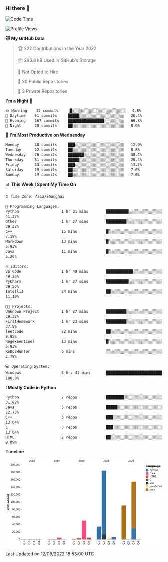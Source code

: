 ### Hi there 👋

<!--START_SECTION:waka-->
![Code Time](http://img.shields.io/badge/Code%20Time-551%20hrs%2011%20mins-blue)

![Profile Views](http://img.shields.io/badge/Profile%20Views-0-blue)

**🐱 My GitHub Data** 

> 🏆 222 Contributions in the Year 2022
 > 
> 📦 293.8 kB Used in GitHub's Storage 
 > 
> 🚫 Not Opted to Hire
 > 
> 📜 20 Public Repositories 
 > 
> 🔑 3 Private Repositories  
 > 
**I'm a Night 🦉** 

```text
🌞 Morning    12 commits     █░░░░░░░░░░░░░░░░░░░░░░░░   4.8% 
🌆 Daytime    51 commits     █████░░░░░░░░░░░░░░░░░░░░   20.4% 
🌃 Evening    167 commits    ████████████████░░░░░░░░░   66.8% 
🌙 Night      20 commits     ██░░░░░░░░░░░░░░░░░░░░░░░   8.0%

```
📅 **I'm Most Productive on Wednesday** 

```text
Monday       30 commits     ███░░░░░░░░░░░░░░░░░░░░░░   12.0% 
Tuesday      22 commits     ██░░░░░░░░░░░░░░░░░░░░░░░   8.8% 
Wednesday    76 commits     ███████░░░░░░░░░░░░░░░░░░   30.4% 
Thursday     51 commits     █████░░░░░░░░░░░░░░░░░░░░   20.4% 
Friday       33 commits     ███░░░░░░░░░░░░░░░░░░░░░░   13.2% 
Saturday     19 commits     ██░░░░░░░░░░░░░░░░░░░░░░░   7.6% 
Sunday       19 commits     ██░░░░░░░░░░░░░░░░░░░░░░░   7.6%

```


📊 **This Week I Spent My Time On** 

```text
⌚︎ Time Zone: Asia/Shanghai

💬 Programming Languages: 
Python                   1 hr 31 mins        ██████████░░░░░░░░░░░░░░░   41.37% 
Other                    1 hr 27 mins        █████████░░░░░░░░░░░░░░░░   39.32% 
C++                      15 mins             █░░░░░░░░░░░░░░░░░░░░░░░░   7.18% 
Markdown                 13 mins             █░░░░░░░░░░░░░░░░░░░░░░░░   5.93% 
Java                     11 mins             █░░░░░░░░░░░░░░░░░░░░░░░░   5.26%

🔥 Editors: 
VS Code                  1 hr 49 mins        ████████████░░░░░░░░░░░░░   49.26% 
PyCharm                  1 hr 27 mins        ██████████░░░░░░░░░░░░░░░   39.55% 
IntelliJ                 24 mins             ██░░░░░░░░░░░░░░░░░░░░░░░   11.19%

🐱‍💻 Projects: 
Unknown Project          1 hr 27 mins        █████████░░░░░░░░░░░░░░░░   39.32% 
FirstHomework            1 hr 23 mins        █████████░░░░░░░░░░░░░░░░   37.8% 
leetcode                 22 mins             ██░░░░░░░░░░░░░░░░░░░░░░░   9.95% 
RegexSentinel            13 mins             █░░░░░░░░░░░░░░░░░░░░░░░░   5.93% 
ReDoSHunter              6 mins              ░░░░░░░░░░░░░░░░░░░░░░░░░   2.78%

💻 Operating System: 
Windows                  3 hrs 41 mins       █████████████████████████   100.0%

```

**I Mostly Code in Python** 

```text
Python                   7 repos             ████████░░░░░░░░░░░░░░░░░   31.82% 
Java                     5 repos             █████░░░░░░░░░░░░░░░░░░░░   22.73% 
C++                      3 repos             ███░░░░░░░░░░░░░░░░░░░░░░   13.64% 
C                        3 repos             ███░░░░░░░░░░░░░░░░░░░░░░   13.64% 
HTML                     2 repos             ██░░░░░░░░░░░░░░░░░░░░░░░   9.09%

```


**Timeline**

![Chart not found](https://raw.githubusercontent.com/SuperMaxine/SuperMaxine/main/charts/bar_graph.png) 


 Last Updated on 12/09/2022 18:53:00 UTC
<!--END_SECTION:waka-->

<!--
**SuperMaxine/SuperMaxine** is a ✨ _special_ ✨ repository because its `README.md` (this file) appears on your GitHub profile.

Here are some ideas to get you started:

- 🔭 I’m currently working on ...
- 🌱 I’m currently learning ...
- 👯 I’m looking to collaborate on ...
- 🤔 I’m looking for help with ...
- 💬 Ask me about ...
- 📫 How to reach me: ...
- 😄 Pronouns: ...
- ⚡ Fun fact: ...
-->

